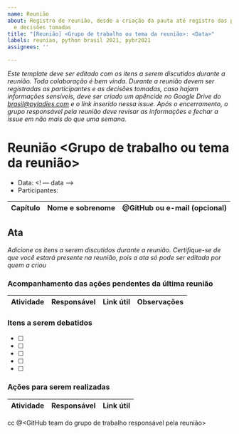 ```yaml
---
name: Reunião
about: Registro de reunião, desde a criação da pauta até registro das participantes
  e decisões tomadas
title: "[Reunião] <Grupo de trabalho ou tema da reunião>: <Data>"
labels: reuniao, python brasil 2021, pybr2021
assignees: ''

---
```


_Este template deve ser editado com os itens a serem discutidos durante a reunião. Toda colaboração é bem vinda. Durante a reunião devem ser registradas as participantes e as decisões tomadas, caso hajam informações sensíveis, deve ser criado um apêncide no Google Drive do brasil@pyladies.com e o link inserido nessa issue. Após o encerramento, o grupo responsável pela reunião deve revisar as informações e fechar a issue em não mais do que uma semana._

# Reunião <Grupo de trabalho ou tema da reunião>

- Data: <! –– data ––>  
- Participantes:

Capítulo| Nome e sobrenome | @GitHub ou e-mail (opcional) | 
 --| --| --|

## Ata

_Adicione os itens a serem discutidos durante a reunião. Certifique-se de que você estará presente na reunião, pois a ata só pode ser editada por quem a criou_

### Acompanhamento das ações pendentes da última reunião

Atividade| Responsável | Link útil| Observações|
 --| --| --| --|

### Itens a serem debatidos

- [ ]
- [ ]
- [ ]
- [ ]
- [ ]


### Ações para serem realizadas

Atividade| Responsável | Link útil|
 --| --| --|

cc @<GitHub team do grupo de trabalho responsável pela reunião>
